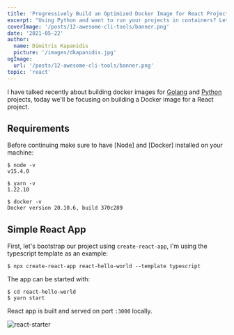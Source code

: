 ```yaml
---
title: 'Progressively Build an Optimized Docker Image for React Projects'
excerpt: "Using Python and want to run your projects in containers? Let's take a close look on how to build an optimized Dockerfile for Python projects."
coverImage: '/posts/12-awesome-cli-tools/banner.png'
date: '2021-05-22'
author:
  name: Dimitris Kapanidis
  picture: '/images/dkapanidis.jpg'
ogImage:
  url: '/posts/12-awesome-cli-tools/banner.png'
topic: 'react'
---
```


I have talked recently about building docker images for [Golang] and [Python] projects, today we'll be focusing on building a Docker image for a React project.

[Golang]: /build-docker-image-for-golang-projects
[Python]: /build-docker-image-for-python-projects

## Requirements

Before continuing make sure to have [Node] and [Docker] installed on your machine:

```shellsession
$ node -v
v15.4.0

$ yarn -v
1.22.10

$ docker -v
Docker version 20.10.6, build 370c289
```

## Simple React App

First, let's bootstrap our project using `create-react-app`, I'm using the typescript template as an example:

```shellsession
$ npx create-react-app react-hello-world --template typescript
```

The app can be started with:

```shellsession
$ cd react-hello-world
$ yarn start
```

React app is built and served on port `:3000` locally.

![react-starter](/build-docker-image-for-react-projects/react-starter.png)
